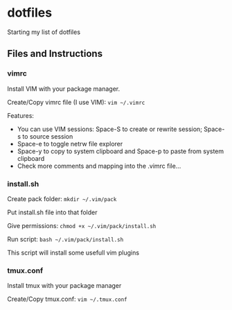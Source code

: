 # dotfiles

Starting my list of dotfiles

## Files and Instructions

### vimrc

Install VIM with your package manager.

Create/Copy vimrc file (I use VIM): `vim ~/.vimrc`

Features:
- You can use VIM sessions: Space-S to create or rewrite session; Space-s to source session
- Space-e to toggle netrw file explorer
- Space-y to copy to system clipboard and Space-p to paste from system clipboard
- Check more comments and mapping into the .vimrc file...

### install.sh

Create pack folder: `mkdir ~/.vim/pack`

Put install.sh file into that folder

Give permissions: `chmod +x ~/.vim/pack/install.sh`

Run script: `bash ~/.vim/pack/install.sh`

This script will install some usefull vim plugins

### tmux.conf

Install tmux with your package manager

Create/Copy tmux.conf: `vim ~/.tmux.conf`
